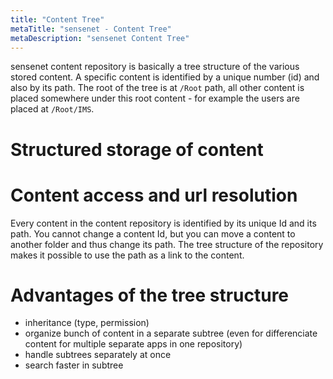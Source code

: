 ```yaml
---
title: "Content Tree"
metaTitle: "sensenet - Content Tree"
metaDescription: "sensenet Content Tree"
---
```


sensenet content repository is basically a tree structure of the various stored content. A specific content is identified by a unique number (id) and also by its path. The root of the tree is at `/Root` path, all other content is placed somewhere under this root content - for example the users are placed at `/Root/IMS`.

# Structured storage of content

# Content access and url resolution

Every content in the content repository is identified by its unique Id and its path. You cannot change a content Id, but you can move a content to another folder and thus change its path. The tree structure of the repository makes it possible to use the path as a link to the content.

# Advantages of the tree structure
- inheritance (type, permission)
- organize bunch of content in a separate subtree (even for differenciate content for multiple separate apps in one repository)
- handle subtrees separately at once
- search faster in subtree
